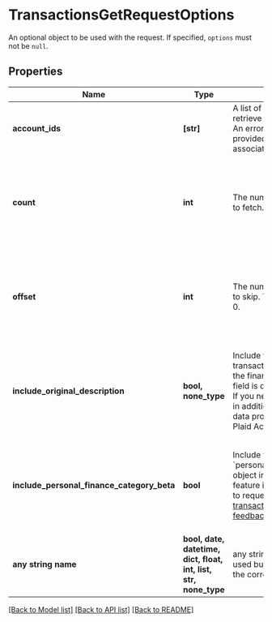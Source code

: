 # TransactionsGetRequestOptions

An optional object to be used with the request. If specified, `options` must not be `null`.

## Properties
Name | Type | Description | Notes
------------ | ------------- | ------------- | -------------
**account_ids** | **[str]** | A list of &#x60;account_ids&#x60; to retrieve for the Item  Note: An error will be returned if a provided &#x60;account_id&#x60; is not associated with the Item. | [optional] 
**count** | **int** | The number of transactions to fetch. | [optional]  if omitted the server will use the default value of 100
**offset** | **int** | The number of transactions to skip. The default value is 0. | [optional]  if omitted the server will use the default value of 0
**include_original_description** | **bool, none_type** | Include the raw unparsed transaction description from the financial institution. This field is disabled by default. If you need this information in addition to the parsed data provided, contact your Plaid Account Manager. | [optional]  if omitted the server will use the default value of False
**include_personal_finance_category_beta** | **bool** | Include the &#x60;personal_finance_category&#x60; object in the response. This feature is currently in beta – to request access, contact transactions-feedback@plaid.com. | [optional]  if omitted the server will use the default value of False
**any string name** | **bool, date, datetime, dict, float, int, list, str, none_type** | any string name can be used but the value must be the correct type | [optional]

[[Back to Model list]](../README.md#documentation-for-models) [[Back to API list]](../README.md#documentation-for-api-endpoints) [[Back to README]](../README.md)



